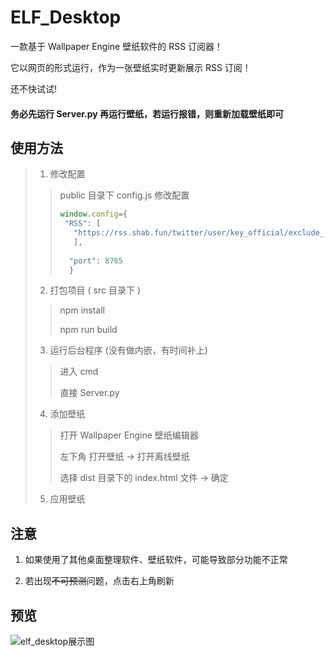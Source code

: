 # ELF_Desktop

一款基于 Wallpaper Engine 壁纸软件的 RSS 订阅器！

它以网页的形式运行，作为一张壁纸实时更新展示 RSS 订阅！

还不快试试!

#### 务必先运行 Server.py 再运行壁纸，若运行报错，则重新加载壁纸即可



## 使用方法

> 1. 修改配置
>
> > public 目录下 config.js 修改配置
> >
> > ```js
> > window.config={
> >  "RSS": [
> >    "https://rss.shab.fun/twitter/user/key_official/exclude_rts",
> >    ],
> >   
> >   "port": 8765
> >   }
> >   ```
> 
> 2. 打包项目 ( src 目录下  )
>
> > npm install
>>
> > npm run build
> 
> 3. 运行后台程序 (没有做内嵌，有时间补上)
>
> > 进入 cmd
>>
> > 直接 Server.py
> 
> 4. 添加壁纸
>
> > 打开 Wallpaper Engine 壁纸编辑器
>>
> > 左下角 打开壁纸 -> 打开离线壁纸
> >
> > 选择 dist 目录下的 index.html 文件 -> 确定
> 
> 5. 应用壁纸



## 注意

1. 如果使用了其他桌面整理软件、壁纸软件，可能导致部分功能不正常

2. 若出现~~不可预测~~问题，点击右上角刷新

   

   

## 预览

![elf_desktop展示图](https://cdn.jsdelivr.net/gh/SmaIIstars/CDN@master/pic/elf_desktop/elf_desktop.png)

